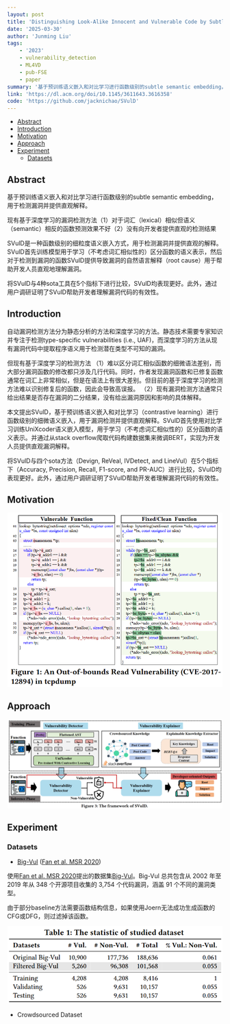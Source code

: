 ```yaml
---
layout: post
title: 'Distinguishing Look-Alike Innocent and Vulnerable Code by Subtle Semantic Representation Learning and Explanation'
date: '2025-03-30'
author: 'Junming Liu'
tags:
    - '2023'
    - vulnerability_detection
    - ML4VD
    - pub-FSE
    - paper
summary: '基于预训练语义嵌入和对比学习进行函数级别的subtle semantic embedding，用于检测漏洞并提供直观解释。'
link: 'https://dl.acm.org/doi/10.1145/3611643.3616358'
code: 'https://github.com/jacknichao/SVulD'
---
```


- [Abstract](#abstract)
- [Introduction](#introduction)
- [Motivation](#motivation)
- [Approach](#approach)
- [Experiment](#experiment)
  - [Datasets](#datasets)

## Abstract

基于预训练语义嵌入和对比学习进行函数级别的subtle semantic embedding，用于检测漏洞并提供直观解释。

现有基于深度学习的漏洞检测方法（1）对于词汇（lexical）相似但语义（semantic）相反的函数预测效果不好（2）没有向开发者提供直观的检测结果

SVulD是一种函数级别的细粒度语义嵌入方式，用于检测漏洞并提供直观的解释。SVulD首先训练模型用于学习（不考虑词汇相似性的）区分函数的语义表示，然后对于检测到漏洞的函数SVulD提供导致漏洞的自然语言解释（root cause）用于帮助开发人员直观地理解漏洞。

将SVulD与4种sota工具在5个指标下进行比较，SVulD均表现更好。此外，通过用户调研证明了SVulD帮助开发者理解漏洞代码的有效性。

## Introduction

自动漏洞检测方法分为静态分析的方法和深度学习的方法。静态技术需要专家知识并专注于检测type-specific vulnerabilities (i.e., UAF)，而深度学习的方法从现有漏洞代码中提取程序语义用于检测潜在类型不可知的漏洞。

但现有基于深度学习的检测方法
（1）难以区分词汇相似函数的细微语法差别，而大部分漏洞函数的修改都只涉及几行代码。同时，作者发现漏洞函数和已修复函数通常在词汇上非常相似，但是在语法上有很大差别。但目前的基于深度学习的检测方法难以识别修复后的函数，因此会导致高误报。
（2）现有漏洞检测方法通常只给出结果是否存在漏洞的二分结果，没有给出漏洞原因和影响的具体解释。

本文提出SVulD，基于预训练语义嵌入和对比学习（contrastive learning）进行函数级别的细微语义嵌入，用于漏洞检测并提供直观解释。SVulD首先使用对比学习训练UniXcoder语义嵌入模型，用于学习（不考虑词汇相似性的）区分函数的语义表示。并通过从stack overflow爬取代码构建数据集来微调BERT，实现为开发人员提供直观漏洞解释。

将SVulD与四个sota方法（Devign, ReVeal, IVDetect, and LineVul）在5个指标下（Accuracy, Precision, Recall, F1-score, and PR-AUC）进行比较，SVulD均表现更好。此外，通过用户调研证明了SVulD帮助开发者理解漏洞代码的有效性。

## Motivation

![](../images/posts/2025-03-30-SVulD/2025-03-30-SVulD.png)

## Approach

![](../images/posts/2025-03-30-SVulD/2025-03-30-SVulD-1.png)

## Experiment

### Datasets

*   [Big-Vul](https://github.com/ZeoVan/MSR_20_Code_vulnerability_CSV_Dataset) ([Fan et al. MSR 2020](https://dl.acm.org/doi/abs/10.1145/3379597.3387501))

使用[Fan et al. MSR 2020](https://dl.acm.org/doi/abs/10.1145/3379597.3387501)提出的数据集[Big-Vul](https://github.com/ZeoVan/MSR_20_Code_vulnerability_CSV_Dataset)。Big-Vul 总共包含从 2002 年至 2019 年从 348 个开源项目收集的 3,754 个代码漏洞，涵盖 91 个不同的漏洞类型。

由于部分baseline方法需要函数结构信息，如果使用Joern无法成功生成函数的CFG或DFG，则过滤掉该函数。

![](../images/posts/2025-03-30-SVulD/2025-03-30-SVulD-3.png)

*   Crowdsourced Dataset
